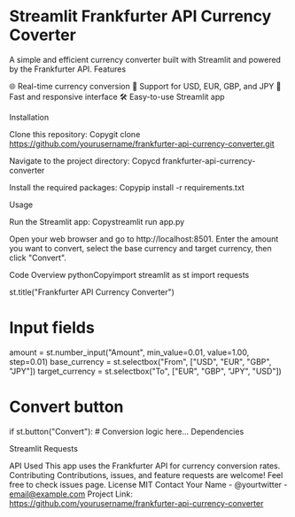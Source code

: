 # Streamlit Frankfurter API Currency Coverter

A simple and efficient currency converter built with Streamlit and powered by the Frankfurter API.
Features

🌐 Real-time currency conversion
💱 Support for USD, EUR, GBP, and JPY
🚀 Fast and responsive interface
🛠 Easy-to-use Streamlit app

Installation

Clone this repository:
Copygit clone https://github.com/yourusername/frankfurter-api-currency-converter.git

Navigate to the project directory:
Copycd frankfurter-api-currency-converter

Install the required packages:
Copypip install -r requirements.txt


Usage

Run the Streamlit app:
Copystreamlit run app.py

Open your web browser and go to http://localhost:8501.
Enter the amount you want to convert, select the base currency and target currency, then click "Convert".

Code Overview
pythonCopyimport streamlit as st
import requests

st.title("Frankfurter API Currency Converter")

# Input fields
amount = st.number_input("Amount", min_value=0.01, value=1.00, step=0.01)
base_currency = st.selectbox("From", ["USD", "EUR", "GBP", "JPY"])
target_currency = st.selectbox("To", ["EUR", "GBP", "JPY", "USD"])

# Convert button
if st.button("Convert"):
    # Conversion logic here...
Dependencies

Streamlit
Requests

API Used
This app uses the Frankfurter API for currency conversion rates.
Contributing
Contributions, issues, and feature requests are welcome! Feel free to check issues page.
License
MIT
Contact
Your Name - @yourtwitter - email@example.com
Project Link: https://github.com/yourusername/frankfurter-api-currency-converter
